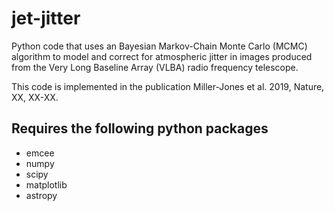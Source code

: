 # jet-jitter
Python code that uses an Bayesian Markov-Chain Monte Carlo (MCMC) algorithm to model and correct for atmospheric jitter 
in images produced from the Very Long Baseline Array (VLBA) radio frequency telescope.

This code is implemented in the publication Miller-Jones et al. 2019, Nature, XX, XX-XX.

## Requires the following python packages
* emcee
* numpy
* scipy
* matplotlib
* astropy
